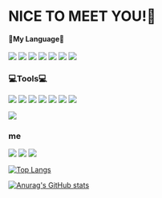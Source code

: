  <!--
**chaeyoung1027/chaeyoung1027** is a ✨ _special_ ✨ repository because its `README.md` (this file) appears on your GitHub profile.

Here are some ideas to get you started:

- 🔭 I’m currently working on ...
- 🌱 I’m currently learning ...
- 👯 I’m looking to collaborate on ...
- 🤔 I’m looking for help with ...
- 💬 Ask me about ...
- 📫 How to reach me: ...
- 😄 Pronouns: ...
- ⚡ Fun fact: ...
-->
# NICE TO MEET YOU!👋

#### 📕My Language📕
 <img src="https://img.shields.io/badge/Java-007396?style=flat-square&logo=Java&logoColor=white"/></a>
  <img src="https://img.shields.io/badge/C-A8B9CC?style=flat-square&logo=C&logoColor=white"/>
  <img src="https://img.shields.io/badge/C++-00599C?style=flat-square&logo=C++&logoColor=white"/>
  <img src="https://img.shields.io/badge/python-3776AB?style=flat-square&logo=python&logoColor=white"/>
  <img src="https://img.shields.io/badge/MySQL-4479A1?style=flat-square&logo=MySQL&logoColor=white"/>
  <img src="https://img.shields.io/badge/html-E34F26?style=flat-square&logo=html&logoColor=white"/>
  <img src="https://img.shields.io/badge/Android-3DDC84?style=flat-square&logo=Android&logoColor=white"/>

### 💻Tools💻
<p><img src="https://img.shields.io/badge/Eclipse-2C2255?style=flat-square&logo=Eclipse&logoColor=white"/>
  <img src="https://img.shields.io/badge/Android Studio-3DDC84?style=flat-square&logo=Android Studio&logoColor=white"/>
  <img src="https://img.shields.io/badge/Visual Studio-5C2D91?style=flat-square&logo=Visual Studio&logoColor=white"/>
  <img src="https://img.shields.io/badge/Visual Studio Code-007ACC?style=flat-square&logo=Visual Studio Code&logoColor=white"/>
  <img src="https://img.shields.io/badge/PyCharm-000000?style=flat-square&logo=PyCharm&logoColor=white"/>
  <img src="https://img.shields.io/badge/Microsoft Excel-217346?style=flat-square&logo=Microsoft Excel&logoColor=white"/>
  <img src="https://img.shields.io/badge/Microsoft PowerPoint-B7472A?style=flat-square&logo=Microsoft PowerPoint&logoColor=white"/></p>
  <img src="https://img.shields.io/badge/Android Studio-3DDC84?style=flat-square&logo=Android Studio &logoColor=white"/></p>
  

### me
  <a href="https://www.instagram.com/176oxm/" target="_blank"><img src="https://img.shields.io/badge/Instagram-E4405F?style=flat-square&logo=Instagram&logoColor=white"/></a>
  <a href="https://https://velog.io/@chaeyoung/" target="_blank"><img src="https://img.shields.io/badge/Velog-20C997?style=flat-square&logo=Instagram&logoColor=white"/></a>
  <a href="https://https://github.com/chaeyoung1027/" target="_blank"><img src="https://img.shields.io/badge/GitHub-#181717?style=flat-square&logo=Instagram&logoColor=white"/></a>
  
  
  
  
  
[![Top Langs](https://github-readme-stats.vercel.app/api/top-langs/?username=chaeyoung1027&layout=compact)](https://github.com/chaeyoung1027/github-readme-stats)

[![Anurag's GitHub stats](https://github-readme-stats.vercel.app/api?username=chaeyoung1027)](https://github.com/chaeyoung1027/github-readme-stats)
